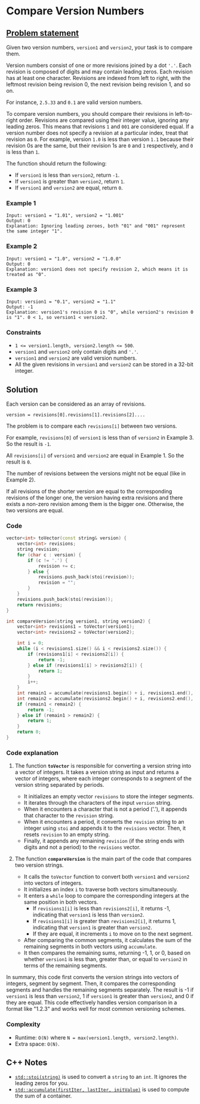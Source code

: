 # Compare Version Numbers

## [Problem statement](https://leetcode.com/problems/compare-version-numbers/)
 
Given two version numbers, `version1` and `version2`, your task is to compare them.

Version numbers consist of one or more revisions joined by a dot `'.'`. Each revision is composed of digits and may contain leading zeros. Each revision has at least one character. Revisions are indexed from left to right, with the leftmost revision being revision 0, the next revision being revision 1, and so on.

For instance, `2.5.33` and `0.1` are valid version numbers.

To compare version numbers, you should compare their revisions in left-to-right order. Revisions are compared using their integer value, ignoring any leading zeros. This means that revisions `1` and `001` are considered equal. If a version number does not specify a revision at a particular index, treat that revision as `0`. For example, version `1.0` is less than version `1.1` because their revision 0s are the same, but their revision 1s are `0` and `1` respectively, and `0` is less than `1`.

The function should return the following:

* If `version1` is less than `version2`, return `-1`.
* If `version1` is greater than `version2`, return `1`.
* If `version1` and `version2` are equal, return `0`. 

### Example 1
```text
Input: version1 = "1.01", version2 = "1.001"
Output: 0
Explanation: Ignoring leading zeroes, both "01" and "001" represent the same integer "1".
```

### Example 2
```text
Input: version1 = "1.0", version2 = "1.0.0"
Output: 0
Explanation: version1 does not specify revision 2, which means it is treated as "0".
```

### Example 3
```text
Input: version1 = "0.1", version2 = "1.1"
Output: -1
Explanation: version1's revision 0 is "0", while version2's revision 0 is "1". 0 < 1, so version1 < version2.
``` 

### Constraints

* `1 <= version1.length, version2.length <= 500`.
* `version1` and `version2` only contain digits and `'.'`.
* `version1` and `version2` are valid version numbers.
* All the given revisions in `version1` and `version2` can be stored in a 32-bit integer.

## Solution
Each version can be considered as an array of revisions.

```text
version = revisions[0].revisions[1].revisions[2]....
```
The problem is to compare each `revisions[i]` between two versions.

For example, `revisions[0]` of `version1` is less than of `version2` in Example 3. So the result is `-1`.

All `revisions[i]` of `version1` and `version2` are equal in Example 1. So the result is `0`.

The number of revisions between the versions might not be equal (like in Example 2). 

If all revisions of the shorter version are equal to the corresponding revisions of the longer one, the version having extra revisions and there exists a non-zero revision among them is the bigger one. Otherwise, the two versions are equal.

### Code

```cpp
vector<int> toVector(const string& version) {
    vector<int> revisions;
    string revision;
    for (char c : version) {
        if (c != '.') {
            revision += c;
        } else {
            revisions.push_back(stoi(revision));
            revision = "";
        }
    }
    revisions.push_back(stoi(revision));
    return revisions;
}

int compareVersion(string version1, string version2) { 
    vector<int> revisions1 = toVector(version1);    
    vector<int> revisions2 = toVector(version2);

    int i = 0;
    while (i < revisions1.size() && i < revisions2.size()) {
        if (revisions1[i] < revisions2[i]) {
            return -1;
        } else if (revisions1[i] > revisions2[i]) {
            return 1;
        }
        i++;
    }
    int remain1 = accumulate(revisions1.begin() + i, revisions1.end(), 0);
    int remain2 = accumulate(revisions2.begin() + i, revisions2.end(), 0);
    if (remain1 < remain2) {
        return -1;
    } else if (remain1 > remain2) {
        return 1;
    }
    return 0;
}
```

### Code explanation

1. The function **`toVector`** is responsible for converting a version string into a vector of integers. It takes a version string as input and returns a vector of integers, where each integer corresponds to a segment of the version string separated by periods.

    - It initializes an empty vector `revisions` to store the integer segments.
    - It iterates through the characters of the input `version` string.
    - When it encounters a character that is not a period ('.'), it appends that character to the `revision` string.
    - When it encounters a period, it converts the `revision` string to an integer using `stoi` and appends it to the `revisions` vector. Then, it resets `revision` to an empty string.
    - Finally, it appends any remaining `revision` (if the string ends with digits and not a period) to the `revisions` vector.

2. The function **`compareVersion`** is the main part of the code that compares two version strings.

    - It calls the `toVector` function to convert both `version1` and `version2` into vectors of integers.
    - It initializes an index `i` to traverse both vectors simultaneously.
    - It enters a `while` loop to compare the corresponding integers at the same position in both vectors.
        - If `revisions1[i]` is less than `revisions2[i]`, it returns -1, indicating that `version1` is less than `version2`.
        - If `revisions1[i]` is greater than `revisions2[i]`, it returns 1, indicating that `version1` is greater than `version2`.
        - If they are equal, it increments `i` to move on to the next segment.
    - After comparing the common segments, it calculates the sum of the remaining segments in both vectors using `accumulate`.
    - It then compares the remaining sums, returning -1, 1, or 0, based on whether `version1` is less than, greater than, or equal to `version2` in terms of the remaining segments.

In summary, this code first converts the version strings into vectors of integers, segment by segment. Then, it compares the corresponding segments and handles the remaining segments separately. The result is -1 if `version1` is less than `version2`, 1 if `version1` is greater than `version2`, and 0 if they are equal. This code effectively handles version comparison in a format like "1.2.3" and works well for most common versioning schemes.

### Complexity
* Runtime: `O(N)` where `N = max(version1.length, version2.length)`.
* Extra space: `O(N)`.

## C++ Notes
* [`std::stoi(string)`](https://en.cppreference.com/w/cpp/string/basic_string/stol) is used to convert a `string` to an `int`. It ignores the leading zeros for you.
* [`std::accumulate(firstIter, lastIter, initValue)`](https://en.cppreference.com/w/cpp/algorithm/accumulate) is used to compute the sum of a container. 


